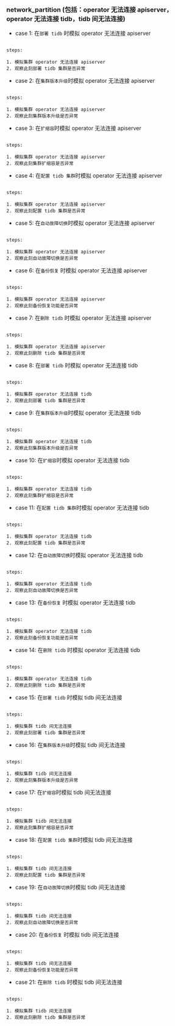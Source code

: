 ### network_partition (包括：operator 无法连接 apiserver， operator 无法连接 tidb，tidb 间无法连接)

- case 1: 在`部署 tidb` 时模拟 operator 无法连接 apiserver


```

steps:

1. 模拟集群 operator 无法连接 apiserver
2. 观察此刻部署 tidb 集群是否异常

```

- case 2: 在`集群版本升级`时模拟 operator 无法连接 apiserver


```

steps:

1. 模拟集群 operator 无法连接 apiserver
2. 观察此刻集群版本升级是否异常

```

- case 3: 在`扩缩容`时模拟 operator 无法连接 apiserver


```

steps:

1. 模拟集群 operator 无法连接 apiserver
2. 观察此刻集群扩缩容是否异常

```

- case 4: 在`配置 tidb 集群`时模拟 operator 无法连接 apiserver


```

steps:

1. 模拟集群 operator 无法连接 apiserver
2. 观察此刻配置 tidb 集群是否异常

```

- case 5: 在`自动故障切换`时模拟 operator 无法连接 apiserver


```

steps:

1. 模拟集群 operator 无法连接 apiserver
2. 观察此刻自动故障切换是否异常

```

- case 6: 在`备份恢复` 时模拟 operator 无法连接 apiserver


```

steps:

1. 模拟集群 operator 无法连接 apiserver
2. 观察此刻备份恢复功能是否异常

```

- case 7: 在`删除 tidb` 时模拟 operator 无法连接 apiserver


```

steps:

1. 模拟集群 operator 无法连接 apiserver
2. 观察此刻删除 tidb 集群是否异常

```

- case 8: 在`部署 tidb` 时模拟 operator 无法连接 tidb


```

steps:

1. 模拟集群 operator 无法连接 tidb
2. 观察此刻部署 tidb 集群是否异常

```

- case 9: 在`集群版本升级`时模拟 operator 无法连接 tidb


```

steps:

1. 模拟集群 operator 无法连接 tidb
2. 观察此刻集群版本升级是否异常

```

- case 10: 在`扩缩容`时模拟 operator 无法连接 tidb


```

steps:

1. 模拟集群 operator 无法连接 tidb
2. 观察此刻集群扩缩容是否异常

```

- case 11: 在`配置 tidb 集群`时模拟 operator 无法连接 tidb


```

steps:

1. 模拟集群 operator 无法连接 tidb
2. 观察此刻配置 tidb 集群是否异常

```

- case 12: 在`自动故障切换`时模拟 operator 无法连接 tidb


```

steps:

1. 模拟集群 operator 无法连接 tidb
2. 观察此刻自动故障切换是否异常

```

- case 13: 在`备份恢复` 时模拟 operator 无法连接 tidb


```

steps:

1. 模拟集群 operator 无法连接 tidb
2. 观察此刻备份恢复功能是否异常

```

- case 14: 在`删除 tidb` 时模拟 operator 无法连接 tidb


```

steps:

1. 模拟集群 operator 无法连接 tidb
2. 观察此刻删除 tidb 集群是否异常

```

- case 15: 在`部署 tidb` 时模拟 tidb 间无法连接


```

steps:

1. 模拟集群 tidb 间无法连接
2. 观察此刻部署 tidb 集群是否异常

```

- case 16: 在`集群版本升级`时模拟 tidb 间无法连接


```

steps:

1. 模拟集群 tidb 间无法连接
2. 观察此刻集群版本升级是否异常

```

- case 17: 在`扩缩容`时模拟 tidb 间无法连接


```

steps:

1. 模拟集群 tidb 间无法连接
2. 观察此刻集群扩缩容是否异常

```

- case 18: 在`配置 tidb 集群`时模拟 tidb 间无法连接


```

steps:

1. 模拟集群 tidb 间无法连接
2. 观察此刻配置 tidb 集群是否异常

```

- case 19: 在`自动故障切换`时模拟 tidb 间无法连接


```

steps:

1. 模拟集群 tidb 间无法连接
2. 观察此刻自动故障切换是否异常

```

- case 20: 在`备份恢复` 时模拟 tidb 间无法连接


```

steps:

1. 模拟集群 tidb 间无法连接
2. 观察此刻备份恢复功能是否异常

```

- case 21: 在`删除 tidb` 时模拟 tidb 间无法连接


```

steps:

1. 模拟集群 tidb 间无法连接
2. 观察此刻删除 tidb 集群是否异常

```